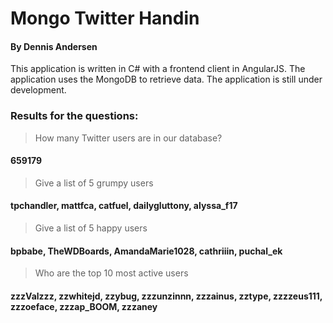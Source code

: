 # Mongo Twitter Handin
#### By Dennis Andersen

This application is written in C# with a frontend client in AngularJS. The application uses the MongoDB to retrieve data.
The application is still under development.

### Results for the questions:

> How many Twitter users are in our database?
#### 659179



> Give a list of 5 grumpy users
#### tpchandler, mattfca, catfuel, dailygluttony, alyssa_f17



> Give a list of 5 happy users
#### bpbabe, TheWDBoards, AmandaMarie1028, cathriiin, puchal_ek



> Who are the top 10 most active users
#### zzzValzzz, zzwhitejd, zzybug, zzzunzinnn, zzzainus, zztype, zzzzeus111, zzzoeface, zzzap_BOOM, zzzaney
